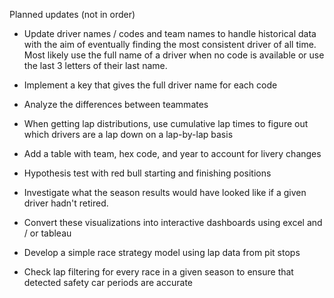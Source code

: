 Planned updates (not in order)

- Update driver names / codes and team names to handle historical data with the aim of eventually finding the most consistent driver of all time. Most likely use the full name of a driver when no code is available or use the last 3 letters of their last name. 

- Implement a key that gives the full driver name for each code 

- Analyze the differences between teammates

- When getting lap distributions, use cumulative lap times to figure out which drivers are a lap down on a lap-by-lap basis

- Add a table with team, hex code, and year to account for livery changes

- Hypothesis test with red bull starting and finishing positions

- Investigate what the season results would have looked like if a given driver hadn't retired. 

- Convert these visualizations into interactive dashboards using excel and / or tableau

- Develop a simple race strategy model using lap data from pit stops

- Check lap filtering for every race in a given season to ensure that detected safety car periods are accurate

